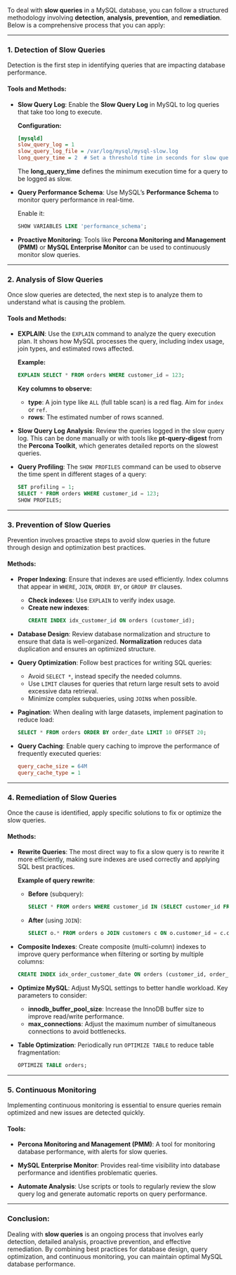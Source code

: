 To deal with **slow queries** in a MySQL database, you can follow a structured methodology involving **detection**, **analysis**, **prevention**, and **remediation**. Below is a comprehensive process that you can apply:

---

### 1. **Detection of Slow Queries**

Detection is the first step in identifying queries that are impacting database performance.

#### Tools and Methods:
- **Slow Query Log**: Enable the **Slow Query Log** in MySQL to log queries that take too long to execute.

  **Configuration:**
  ```ini
  [mysqld]
  slow_query_log = 1
  slow_query_log_file = /var/log/mysql/mysql-slow.log
  long_query_time = 2  # Set a threshold time in seconds for slow queries.
  ```
  
  The **long_query_time** defines the minimum execution time for a query to be logged as slow.

- **Query Performance Schema**: Use MySQL’s **Performance Schema** to monitor query performance in real-time.
  
  Enable it:
  ```sql
  SHOW VARIABLES LIKE 'performance_schema';
  ```

- **Proactive Monitoring**: Tools like **Percona Monitoring and Management (PMM)** or **MySQL Enterprise Monitor** can be used to continuously monitor slow queries.

---

### 2. **Analysis of Slow Queries**

Once slow queries are detected, the next step is to analyze them to understand what is causing the problem.

#### Tools and Methods:
- **EXPLAIN**: Use the `EXPLAIN` command to analyze the query execution plan. It shows how MySQL processes the query, including index usage, join types, and estimated rows affected.

  **Example:**
  ```sql
  EXPLAIN SELECT * FROM orders WHERE customer_id = 123;
  ```
  **Key columns to observe:**
  - **type**: A join type like `ALL` (full table scan) is a red flag. Aim for `index` or `ref`.
  - **rows**: The estimated number of rows scanned.

- **Slow Query Log Analysis**: Review the queries logged in the slow query log. This can be done manually or with tools like **pt-query-digest** from the **Percona Toolkit**, which generates detailed reports on the slowest queries.

- **Query Profiling**: The `SHOW PROFILES` command can be used to observe the time spent in different stages of a query:
  ```sql
  SET profiling = 1;
  SELECT * FROM orders WHERE customer_id = 123;
  SHOW PROFILES;
  ```

---

### 3. **Prevention of Slow Queries**

Prevention involves proactive steps to avoid slow queries in the future through design and optimization best practices.

#### Methods:
- **Proper Indexing**: Ensure that indexes are used efficiently. Index columns that appear in `WHERE`, `JOIN`, `ORDER BY`, or `GROUP BY` clauses.
  - **Check indexes**: Use `EXPLAIN` to verify index usage.
  - **Create new indexes**:
    ```sql
    CREATE INDEX idx_customer_id ON orders (customer_id);
    ```

- **Database Design**: Review database normalization and structure to ensure that data is well-organized. **Normalization** reduces data duplication and ensures an optimized structure.

- **Query Optimization**: Follow best practices for writing SQL queries:
  - Avoid `SELECT *`, instead specify the needed columns.
  - Use `LIMIT` clauses for queries that return large result sets to avoid excessive data retrieval.
  - Minimize complex subqueries, using `JOIN`s when possible.

- **Pagination**: When dealing with large datasets, implement pagination to reduce load:
  ```sql
  SELECT * FROM orders ORDER BY order_date LIMIT 10 OFFSET 20;
  ```

- **Query Caching**: Enable query caching to improve the performance of frequently executed queries:
  ```ini
  query_cache_size = 64M
  query_cache_type = 1
  ```

---

### 4. **Remediation of Slow Queries**

Once the cause is identified, apply specific solutions to fix or optimize the slow queries.

#### Methods:
- **Rewrite Queries**: The most direct way to fix a slow query is to rewrite it more efficiently, making sure indexes are used correctly and applying SQL best practices.

  **Example of query rewrite**:
  - **Before** (subquery):
    ```sql
    SELECT * FROM orders WHERE customer_id IN (SELECT customer_id FROM customers WHERE status = 'active');
    ```
  - **After** (using `JOIN`):
    ```sql
    SELECT o.* FROM orders o JOIN customers c ON o.customer_id = c.customer_id WHERE c.status = 'active';
    ```

- **Composite Indexes**: Create composite (multi-column) indexes to improve query performance when filtering or sorting by multiple columns:
  ```sql
  CREATE INDEX idx_order_customer_date ON orders (customer_id, order_date);
  ```

- **Optimize MySQL**: Adjust MySQL settings to better handle workload. Key parameters to consider:
  - **innodb_buffer_pool_size**: Increase the InnoDB buffer size to improve read/write performance.
  - **max_connections**: Adjust the maximum number of simultaneous connections to avoid bottlenecks.

- **Table Optimization**: Periodically run `OPTIMIZE TABLE` to reduce table fragmentation:
  ```sql
  OPTIMIZE TABLE orders;
  ```

---

### 5. **Continuous Monitoring**

Implementing continuous monitoring is essential to ensure queries remain optimized and new issues are detected quickly.

#### Tools:
- **Percona Monitoring and Management (PMM)**: A tool for monitoring database performance, with alerts for slow queries.
- **MySQL Enterprise Monitor**: Provides real-time visibility into database performance and identifies problematic queries.

- **Automate Analysis**: Use scripts or tools to regularly review the slow query log and generate automatic reports on query performance.

---

### Conclusion:
Dealing with **slow queries** is an ongoing process that involves early detection, detailed analysis, proactive prevention, and effective remediation. By combining best practices for database design, query optimization, and continuous monitoring, you can maintain optimal MySQL database performance.
